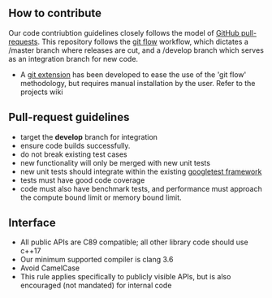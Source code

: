 ## How to contribute

Our code contriubtion guidelines closely follows the model of [GitHub pull-requests](https://help.github.com/articles/using-pull-requests/).  This repository follows the [git flow](http://nvie.com/posts/a-successful-git-branching-model/) workflow, which dictates a /master branch where releases are cut, and a /develop branch which serves as an integration branch for new code.

* A [git extension](https://github.com/nvie/gitflow) has been developed to ease the use of the 'git flow' methodology, but requires manual installation by the user.  Refer to the projects wiki

## Pull-request guidelines

* target the **develop** branch for integration
* ensure code builds successfully.
* do not break existing test cases
* new functionality will only be merged with new unit tests
* new unit tests should integrate within the existing [googletest framework](https://github.com/google/googletest/blob/master/googletest/docs/Primer.md)
* tests must have good code coverage
* code must also have benchmark tests, and performance must approach the compute bound limit or memory bound limit.

## Interface

* All public APIs are C89 compatible; all other library code should use c++17
* Our minimum supported compiler is clang 3.6
* Avoid CamelCase
* This rule applies specifically to publicly visible APIs, but is also encouraged (not mandated) for internal code
